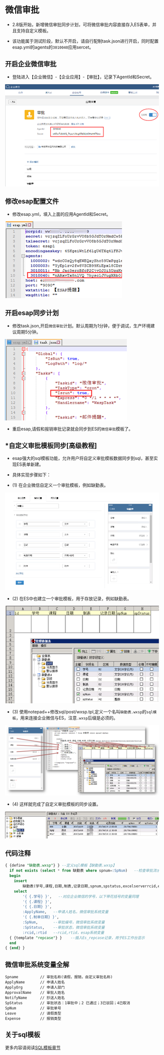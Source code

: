# 微信审批
* 2.8版开始，新增微信审批同步计划，可将微信审批内容直接存入ES表单，并且支持自定义模板。

* 该功能属于测试阶段，默认不开启，请自行配制task.json进行开启，同时配置esap.yml的agents的`3010040`应用sercet。

## 开启企业微信审批
* 登陆进入【企业微信】-【企业应用】-【审批】，记录下AgentId和Secret。

![](./img/wxsp.png)

## 修改esap配置文件
* 修改esap.yml，填入上面的应用AgentId和Secret。

![](./img/wxsp2.png)

## 开启esap同步计划
* 修改task.json,开启`微信审批`计划。默认周期为1分钟，便于调试，生产环境建议周期5分钟。

![](./img/wxsp3.png)

* 重启esap,请假和报销审批记录就会同步到ES的`微信审批`模板了。

## *自定义审批模板同步[高级教程]
* esap强大的sql模板功能，允许用户将自定义审批模板数据同步到sql，甚至实现ES表单新建。

* 具体实现步骤如下：

* (1) 在企业微信自定义一个审批模板，例如缺勤表。

![](./img/wxsp4.png)

* (2) 在ES中也建立一个审批模板，用于存放记录，例如缺勤表。

![](./img/wxsp5.png)

* (3) 使用notepad++修改sql/post/wxsp.tpl,定义一个名叫`缺勤表.wxsp`的`sql模板`，用来连接企业微信与ES，注意`.wxsp`后缀是必须的。

![](./img/wxsp6.png)

* (4) 这样就完成了自定义审批模板的同步设置。

![](./img/wxsp7.png)

## 代码注释
```sql
{ {define "缺勤表.wxsp"} } --定义sql模板【缺勤表.wxsp】
  if not exists (select * from 缺勤表 where spnum=:SpNum)   --检查审批流水号SpNum是否存在，SpNum是`微信审批`系统变量
  begin
	insert
		缺勤表(学号,课程,日期,制表,记录日期,spnum,spstatus,excelserverrcid,excelserverrtid)  --插入主表记录
	select
		'{ {.学号} }',   --对应企业微信的学号，以下带花括号的变量同理
		'{ {.课程} }',
		'{ {.日期} }',
		:ApplyName,   --申请人姓名，微信审批系统变量
		'{ {.制单日期} }',
		:SpNum,       --审批编号，微信审批系统变量
		:SpStatus,    --审批状态，微信审批系统变量
		:rcid,:rtid   --rcid,rtid，esap系统变量
  { {template "repcase"} }    --插入Es_repcase记录，用于ES工作台显示
  end
{ {end} }
```

## 微信审批系统变量全解
```
Spname          // 审批名称(请假，报销，自定义审批名称)
ApplyName       // 申请人姓名
ApplyOrg        // 申请人部门
ApprovalName    // 审批人姓名
NotifyName      // 抄送人姓名
SpStatus        // 审批状态：1审批中；2 已通过；3已驳回；4已取消
SpNum           // 审批单号
Leave           // 请假类型
Expense         // 报销类型
```

## 关于sql模板
更多内容请阅读[SQL模板章节](/sqltpl.md)
